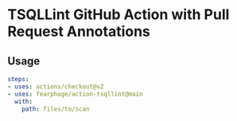 # TSQLLint GitHub Action with Pull Request Annotations

## Usage

```yaml
steps:
- uses: actions/checkout@v2
- uses: fearphage/action-tsqllint@main
  with:
    path: files/to/scan
```
